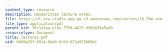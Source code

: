 ```yaml
---
content_type: resource
description: Handwritten lecture notes.
file: https://ol-ocw-studio-app-qa.s3.amazonaws.com/courses/18-704-seminar-in-algebra-and-number-theory-rational-points-on-elliptic-curves-fall-2004/bb69a25f09140da06cb3072a923b09e1_lecture1.pdf
file_type: application/pdf
parent_uid: f6c1a3aa-e18e-775d-4825-096da39a5e80
resourcetype: Document
title: lecture1.pdf
uid: bb69a25f-0914-0da0-6cb3-072a923b09e1
---
```

